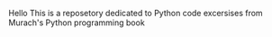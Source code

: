 Hello 
This is a reposetory dedicated to Python code excersises from Murach's Python programming book
